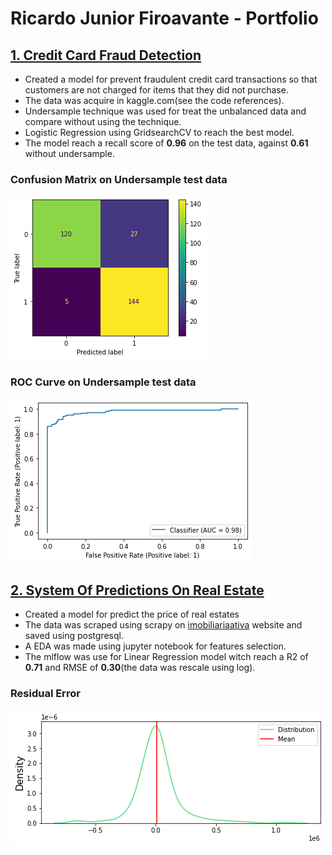 # Ricardo Junior Firoavante - Portfolio

## [1. Credit Card Fraud Detection](https://github.com/RichardMan13/credit_card_fraud_detection)

* Created a model for prevent fraudulent credit card transactions so that customers are not charged for items that they did not purchase.
* The data was acquire in kaggle.com(see the code references).
* Undersample technique was used for treat the unbalanced data and compare without using the technique.
* Logistic Regression using GridsearchCV to reach the best model.
* The model reach a recall score of **0.96** on the test data, against **0.61** without undersample.

### Confusion Matrix on Undersample test data
![Confusion Matrix on Undersample test data](/images/cm_1.png)
### ROC Curve on Undersample test data
![ROC Curve on Undersample test data](/images/roc_1.png)

## [2. System Of Predictions On Real Estate ](https://github.com/RichardMan13/system_of_predictions_on_real_estate)

* Created a model for predict the price of real estates
* The data was scraped using scrapy on [imobiliariaativa](https://www.imobiliariaativa.com.br) website and saved using postgresql.
* A EDA was made using jupyter notebook for features selection.
* The mlflow was use for Linear Regression model witch reach a R2 of **0.71** and RMSE of **0.30**(the data was rescale using log).

### Residual Error
![Residual Error of model](/images/residual_error_real_estate.png)
